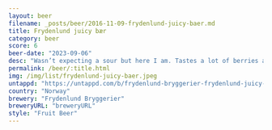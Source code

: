 ```yaml
---
layout: beer
filename: _posts/beer/2016-11-09-frydenlund-juicy-baer.md
title: Frydenlund juicy bær
category: beer
score: 6
beer-date: "2023-09-06"
desc: "Wasn’t expecting a sour but here I am. Tastes a lot of berries and is more sweet than sour"
permalink: /beer/:title.html
img: /img/list/frydenlund-juicy-baer.jpeg
untappd: "https://untappd.com/b/frydenlund-bryggerier-frydenlund-juicy-baer/4694644"
country: "Norway"
brewery: "Frydenlund Bryggerier"
breweryURL: "breweryURL"
style: "Fruit Beer"
---
```

